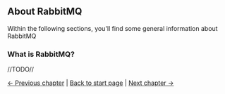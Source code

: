 ## About RabbitMQ
Within the following sections, you'll find some general information about RabbitMQ

### What is RabbitMQ?
//TODO//

[← Previous chapter](index.md) | [Back to start page](index.md) | [Next chapter →](theory_rabbitmq.md)